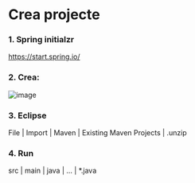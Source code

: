 # Crea projecte

### 1. Spring initialzr

https://start.spring.io/

### 2. Crea:

![image](https://github.com/user-attachments/assets/05e39d10-1125-40a1-8c4d-9e2d29a8e456)

### 3. Eclipse

File | Import | Maven | Existing Maven Projects | .unzip


### 4. Run 

src | main | java | ... | *.java

